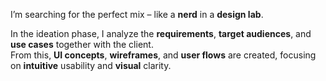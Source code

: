 I’m searching for the perfect mix – like a **nerd** in a **design lab**.

In the ideation phase, I analyze the **requirements**, **target audiences**, and **use cases** together with the client.  
From this, **UI concepts**, **wireframes**, and **user flows** are created, focusing on **intuitive** usability and **visual** clarity.
